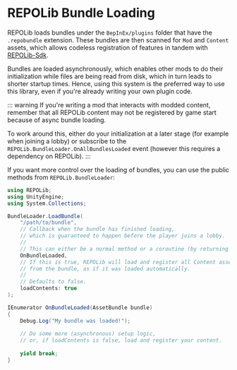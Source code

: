 # REPOLib Bundle Loading

REPOLib loads bundles under the `BepInEx/plugins` folder that have the `.repobundle` extension. These bundles are then scanned for `Mod` and `Content` assets, which allows codeless registration of features in tandem with [REPOLib-Sdk](https://github.com/Zehs/REPOLib-Sdk).

Bundles are loaded asynchronously, which enables other mods to do their initialization while files are being read from disk, which in turn leads to shorter startup times. Hence, using this system is the preferred way to use this library, even if you're already writing your own plugin code.

::: warning
If you're writing a mod that interacts with modded content, remember that all REPOLib content may not be registered by game start because of async bundle loading.

To work around this, either do your initialization at a later stage (for example when joining a lobby) or subscribe to the `REPOLib.BundleLoader.OnAllBundlesLoaded` event (however this requires a dependency on REPOLib).
:::

If you want more control over the loading of bundles, you can use the public methods from `REPOLib.BundleLoader`:

```c#
using REPOLib;
using UnityEngine;
using System.Collections;

BundleLoader.LoadBundle(
    "/path/to/bundle",
    // Callback when the bundle has finished loading, 
    // which is guaranteed to happen before the player joins a lobby.
    //
    // This can either be a normal method or a coroutine (by returning IEnumerator).
    OnBundleLoaded,
    // If this is true, REPOLib will load and register all Content assets
    // from the bundle, as if it was loaded automatically.
    //
    // Defaults to false.
    loadContents: true
);

IEnumerator OnBundleLoaded(AssetBundle bundle) 
{
    Debug.Log("My bundle was loaded!");
    
    // Do some more (asynchronous) setup logic,
    // or, if loadContents is false, load and register your content.
    
    yield break;
}
```
